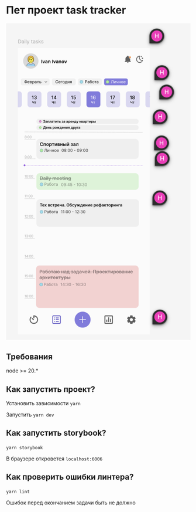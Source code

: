 # Пет проект task tracker

![example](https://github.com/trof808/pet_tracker/blob/main/demo.png)

## Требования

node >= 20.*

## Как запустить проект?

Установить зависимости
`yarn`

Запустить
`yarn dev`

## Как запустить storybook?

`yarn storybook`

В браузере откровется `localhost:6006`

## Как проверить ошибки линтера?

`yarn lint`

Ошибок перед окончанием задачи быть не должно
